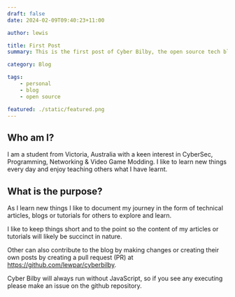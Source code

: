 ```yaml
---
draft: false
date: 2024-02-09T09:40:23+11:00

author: lewis

title: First Post
summary: This is the first post of Cyber Bilby, the open source tech blogging website.

category: Blog

tags:
    - personal
    - blog
    - open source

featured: ./static/featured.png
---
```


## Who am I?

I am a student from Victoria, Australia with a keen interest in CyberSec, Programming, Networking & Video Game Modding. I like to learn new things every day and enjoy teaching others what I have learnt.

## What is the purpose?

As I learn new things I like to document my journey in the form of technical articles, blogs or tutorials for others to explore and learn.

I like to keep things short and to the point so the content of my articles or tutorials will likely be succinct in nature.

Other can also contribute to the blog by making changes or creating their own posts by creating a pull request (PR) at https://github.com/lewpar/cyberbilby. 

Cyber Bilby will always run without JavaScript, so if you see any executing please make an issue on the github repository.